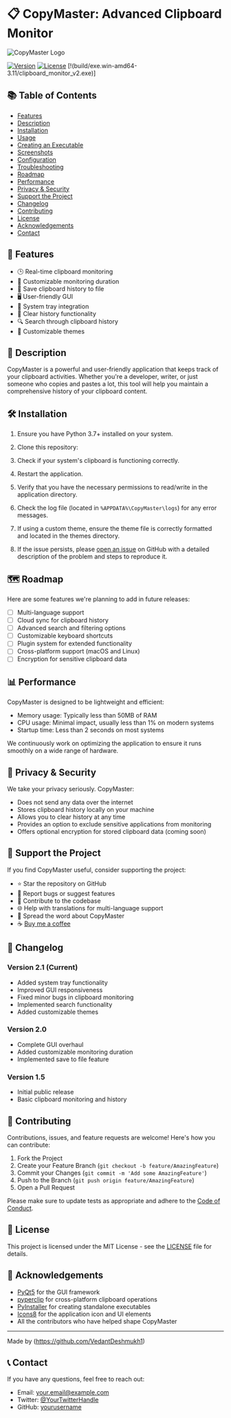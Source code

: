 # 📋 CopyMaster: Advanced Clipboard Monitor

![CopyMaster Logo](https://example.com/copymaster-logo.png)

[![Version](https://img.shields.io/badge/version-2.1-blue.svg)](https://github.com/yourusername/CopyMaster)
[![License](https://img.shields.io/badge/license-MIT-green.svg)](https://opensource.org/licenses/MIT)
[!(build/exe.win-amd64-3.11/clipboard_monitor_v2.exe)]

## 📚 Table of Contents
- [Features](#-features)
- [Description](#-description)
- [Installation](#️-installation)
- [Usage](#-usage)
- [Creating an Executable](#-creating-an-executable)
- [Screenshots](#️-screenshots)
- [Configuration](#-configuration)
- [Troubleshooting](#-troubleshooting)
- [Roadmap](#️-roadmap)
- [Performance](#-performance)
- [Privacy & Security](#-privacy--security)
- [Support the Project](#-support-the-project)
- [Changelog](#-changelog)
- [Contributing](#-contributing)
- [License](#-license)
- [Acknowledgements](#-acknowledgements)
- [Contact](#-contact)

## 🚀 Features

- 🕒 Real-time clipboard monitoring
- 📜 Customizable monitoring duration
- 💾 Save clipboard history to file
- 🖥️ User-friendly GUI
- 🔔 System tray integration
- 🧹 Clear history functionality
- 🔍 Search through clipboard history
- 🌈 Customizable themes

## 📝 Description

CopyMaster is a powerful and user-friendly application that keeps track of your clipboard activities. Whether you're a developer, writer, or just someone who copies and pastes a lot, this tool will help you maintain a comprehensive history of your clipboard content.

## 🛠️ Installation

1. Ensure you have Python 3.7+ installed on your system.

2. Clone this repository:

2. Check if your system's clipboard is functioning correctly.
3. Restart the application.
4. Verify that you have the necessary permissions to read/write in the application directory.
5. Check the log file (located in `%APPDATA%\CopyMaster\logs`) for any error messages.
6. If using a custom theme, ensure the theme file is correctly formatted and located in the themes directory.
7. If the issue persists, please [open an issue](https://github.com/yourusername/CopyMaster/issues) on GitHub with a detailed description of the problem and steps to reproduce it.

## 🗺️ Roadmap

Here are some features we're planning to add in future releases:

- [ ] Multi-language support
- [ ] Cloud sync for clipboard history
- [ ] Advanced search and filtering options
- [ ] Customizable keyboard shortcuts
- [ ] Plugin system for extended functionality
- [ ] Cross-platform support (macOS and Linux)
- [ ] Encryption for sensitive clipboard data

## 📊 Performance

CopyMaster is designed to be lightweight and efficient:

- Memory usage: Typically less than 50MB of RAM
- CPU usage: Minimal impact, usually less than 1% on modern systems
- Startup time: Less than 2 seconds on most systems

We continuously work on optimizing the application to ensure it runs smoothly on a wide range of hardware.

## 🔐 Privacy & Security

We take your privacy seriously. CopyMaster:

- Does not send any data over the internet
- Stores clipboard history locally on your machine
- Allows you to clear history at any time
- Provides an option to exclude sensitive applications from monitoring
- Offers optional encryption for stored clipboard data (coming soon)

## 💖 Support the Project

If you find CopyMaster useful, consider supporting the project:

- ⭐ Star the repository on GitHub
- 🐛 Report bugs or suggest features
- 🤝 Contribute to the codebase
- 🌐 Help with translations for multi-language support
- 📣 Spread the word about CopyMaster
- ☕ [Buy me a coffee](https://your-donation-link-here.com)

## 📜 Changelog

### Version 2.1 (Current)
- Added system tray functionality
- Improved GUI responsiveness
- Fixed minor bugs in clipboard monitoring
- Implemented search functionality
- Added customizable themes

### Version 2.0
- Complete GUI overhaul
- Added customizable monitoring duration
- Implemented save to file feature

### Version 1.5
- Initial public release
- Basic clipboard monitoring and history

## 🤝 Contributing

Contributions, issues, and feature requests are welcome! Here's how you can contribute:

1. Fork the Project
2. Create your Feature Branch (`git checkout -b feature/AmazingFeature`)
3. Commit your Changes (`git commit -m 'Add some AmazingFeature'`)
4. Push to the Branch (`git push origin feature/AmazingFeature`)
5. Open a Pull Request

Please make sure to update tests as appropriate and adhere to the [Code of Conduct](CODE_OF_CONDUCT.md).

## 📜 License

This project is licensed under the MIT License - see the [LICENSE](LICENSE) file for details.

## 🙏 Acknowledgements

- [PyQt5](https://www.riverbankcomputing.com/software/pyqt/) for the GUI framework
- [pyperclip](https://pypi.org/project/pyperclip/) for cross-platform clipboard operations
- [PyInstaller](https://www.pyinstaller.org/) for creating standalone executables
- [Icons8](https://icons8.com/) for the application icon and UI elements
- All the contributors who have helped shape CopyMaster

---

Made by (https://github.com/VedantDeshmukh1)

## 📞 Contact

If you have any questions, feel free to reach out:

- Email: your.email@example.com
- Twitter: [@YourTwitterHandle](https://twitter.com/YourTwitterHandle)
- GitHub: [yourusername](https://github.com/yourusername)
